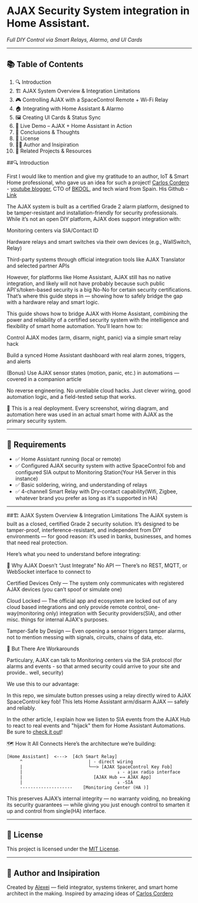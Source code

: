 # AJAX Security System integration in Home Assistant.
_Full DIY Control via Smart Relays, Alarmo, and UI Cards_

---

## 📚 Table of Contents

1. 🔍 Introduction
2. 🏗️ AJAX System Overview & Integration Limitations
3. 🎮 Controlling AJAX with a SpaceControl Remote + Wi-Fi Relay
4. 🏠 Integrating with Home Assistant & Alarmo
5. 🖼️ Creating UI Cards & Status Sync
6. 🎥 Live Demo – AJAX + Home Assistant in Action
7. 🧠 Conclusions & Thoughts
8. 🪪 License
9. 👨‍💻 Author and Insipiration
10. 🔗 Related Projects & Resources


##🔍 Introduction

First I would like to mention and give my gratitude to an author, IoT & Smart Home professional, who gave us an idea for such a project! [Carlos Cordero](https://carloscordero.com/) - [youtube blogger](https://www.youtube.com/watch?v=ot_ndKUsFXk), CTO of [BKOOL](https://www.linkedin.com/company/bkool/), and tech wiard from Spain. His Github - [Link](https://github.com/ccorderor)

The AJAX system is built as a certified Grade 2 alarm platform, designed to be tamper-resistant and installation-friendly for security professionals. While it’s not an open DIY platform, AJAX does support integration with:

Monitoring centers via SIA/Contact ID

Hardware relays and smart switches via their own devices (e.g., WallSwitch, Relay)

Third-party systems through official integration tools like AJAX Translator and selected partner APIs

However, for platforms like Home Assistant, AJAX still has no native integration, and likely will not have probably because such public API's/token-based security is a big No-No for certain security certifications. That’s where this guide steps in — showing how to safely bridge the gap with a hardware relay and smart logic.

This guide shows how to bridge AJAX with Home Assistant, combining the power and reliability of a certified security system with the intelligence and flexibility of smart home automation. You’ll learn how to:

Control AJAX modes (arm, disarm, night, panic) via a simple smart relay hack

Build a synced Home Assistant dashboard with real alarm zones, triggers, and alerts

(Bonus) Use AJAX sensor states (motion, panic, etc.) in automations — covered in a companion article

No reverse engineering. No unreliable cloud hacks. Just clever wiring, good automation logic, and a field-tested setup that works.

📌 This is a real deployment. Every screenshot, wiring diagram, and automation here was used in an actual smart home with AJAX as the primary security system.

---

## 🧰 Requirements

- ✅ Home Assistant running (local or remote)
- ✅ Configured AJAX security system with active SpaceControl fob and configured SIA output to Monitoring Station(Your HA Server in this instance)
- ✅ Basic soldering, wiring, and understanding of relays
- ✅ 4-channell Smart Relay with Dry-contact capability(Wifi, Zigbee, whatever brand you prefer as long as it's supported in HA)

---

##🏗️ AJAX System Overview & Integration Limitations
The AJAX system is built as a closed, certified Grade 2 security solution. It’s designed to be tamper-proof, interference-resistant, and independent from DIY environments — for good reason: it’s used in banks, businesses, and homes that need real protection.

Here’s what you need to understand before integrating:

🚫 Why AJAX Doesn’t “Just Integrate”
No API — There’s no REST, MQTT, or WebSocket interface to connect to

Certified Devices Only — The system only communicates with registered AJAX devices (you can’t spoof or simulate one)

Cloud Locked — The official app and ecosystem are locked out of any cloud based integrations and only provide remote control, one-way(monitoring only) integration with Security providers(SIA), and other misc. things for internal AJAX's purposes.

Tamper-Safe by Design — Even opening a sensor triggers tamper alarms, not to mention messing with signals, circuits, chains of data, etc.

🧩 But There Are Workarounds

Particulary, AJAX can talk to Monitoring centers via the SIA protocol (for alarms and events - so that armed security could arrive to your site and provide.. well, security)

We use this to our advantage:

In this repo, we simulate button presses using a relay directly wired to AJAX SpaceControl key fob! This lets Home Assistant arm/disarm AJAX — safely and reliably.

In the other article, I explain how we listen to SIA events from the AJAX Hub to react to real events and "hijack" them for Home Assistant Automations. Be sure to [check it out](https://github.com/AlexeiakaTechnik/Use-Ajax-Security-alarm-sensors-as-a-Automation-Triggers-in-Home-Assistant)!

🗺️ How It All Connects
Here’s the architecture we’re building:

```text
[Home Assistant]  <--->  [4ch Smart Relay]
     ^                         | - direct wiring
     |                         └──> [AJAX SpaceControl Key Fob]
     |                                    ↓ - ajax radio interface
     |                           [AJAX Hub ←→ AJAX App]
     |                                    ↓ -SIA
     --------------------    [Monitoring Center (HA )]
```

This preserves AJAX’s internal integrity — no warranty voiding, no breaking its security guarantees — while giving you just enough control to smarten it up and control from single(HA) interface.



---

## 🪪 License

This project is licensed under the [MIT License](LICENSE).

---

## 🧠 Author and Insipiration

Created by [Alexei](https://github.com/AlexeiakaTechnik) — field integrator, systems tinkerer, and smart home architect in the making.
Inspired by amazing ideas of [Carlos Cordero](https://carloscordero.com/)

